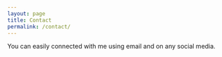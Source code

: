```yaml
---
layout: page
title: Contact
permalink: /contact/
---
```

You can easily connected with me using email and on any social media.
